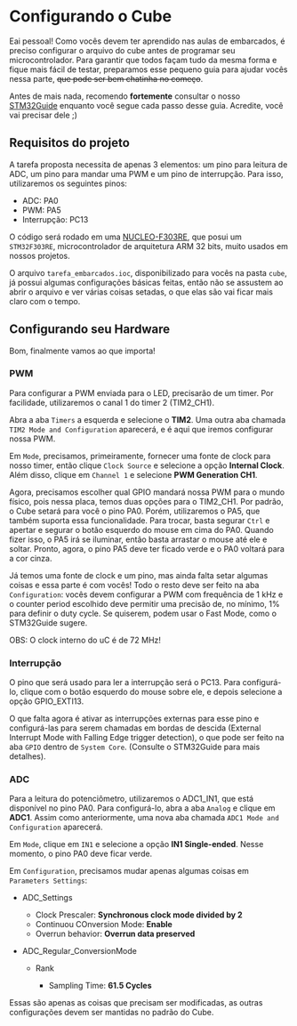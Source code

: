 # Configurando o Cube

Eai pessoal! Como vocês devem ter aprendido nas aulas de embarcados, é preciso configurar o arquivo do cube antes de programar seu microcontrolador. Para garantir que todos façam tudo da mesma forma e fique mais fácil de testar, preparamos esse pequeno guia para ajudar vocês nessa parte, ~~que pode ser bem chatinha no começo~~.

Antes de mais nada, recomendo **fortemente** consultar o nosso [STM32Guide](https://github.com/ThundeRatz/STM32Guide) enquanto você segue cada passo desse guia. Acredite, você vai precisar dele ;)

## Requisitos do projeto

A tarefa proposta necessita de apenas 3 elementos: um pino para leitura de ADC, um pino para mandar uma PWM e um pino de interrupção. Para isso, utilizaremos os seguintes pinos:

* ADC: PA0
* PWM: PA5
* Interrupção: PC13

O código será rodado em uma [NUCLEO-F303RE](https://os.mbed.com/platforms/ST-Nucleo-F303RE/), que posui um `STM32F303RE`, microcontrolador de arquitetura ARM 32 bits, muito usados em nossos projetos.

O arquivo `tarefa_embarcados.ioc`, disponibilizado para vocês na pasta `cube`, já possui algumas configurações básicas feitas, então não se assustem ao abrir o arquivo e ver várias coisas setadas, o que elas são vai ficar mais claro com o tempo.

## Configurando seu Hardware

Bom, finalmente vamos ao que importa!

### PWM

Para configurar a PWM enviada para o LED, precisarão de um timer. Por facilidade, utilizaremos o canal 1 do timer 2 (TIM2_CH1).

Abra a aba `Timers` a esquerda e selecione o **TIM2**. Uma outra aba chamada `TIM2 Mode and Configuration` aparecerá, e é aqui que iremos configurar nossa PWM.

Em `Mode`, precisamos, primeiramente, fornecer uma fonte de clock para nosso timer, então clique `Clock Source` e selecione a opção **Internal Clock**. Além disso, clique em `Channel 1` e selecione **PWM Generation CH1**.

Agora, precisamos escolher qual GPIO mandará nossa PWM para o mundo físico, pois nessa placa, temos duas opções para o TIM2_CH1. Por padrão, o Cube setará para você o pino PA0. Porém, utilizaremos o PA5, que também suporta essa funcionalidade. Para trocar, basta segurar `Ctrl` e apertar e segurar o botão esquerdo do mouse em cima do PA0. Quando fizer isso, o PA5 irá se iluminar, então basta arrastar o mouse até ele e soltar. Pronto, agora, o pino PA5 deve ter ficado verde e o PA0 voltará para a cor cinza.

Já temos uma fonte de clock e um pino, mas ainda falta setar algumas coisas e essa parte é com vocês! Todo o resto deve ser feito na aba `Configuration`: vocês devem configurar a PWM com frequência de 1 kHz e o counter period escolhido deve permitir uma precisão de, no mínimo, 1% para definir o duty cycle. Se quiserem, podem usar o Fast Mode, como o STM32Guide sugere.

OBS: O clock interno do uC é de 72 MHz!

### Interrupção

O pino que será usado para ler a interrupção será o PC13. Para configurá-lo, clique com o botão esquerdo do mouse sobre ele, e depois selecione a opção GPIO_EXTI13.

O que falta agora é ativar as interrupções externas para esse pino e configurá-las para serem chamadas em bordas de descida (External Interrupt Mode with Falling Edge trigger detection), o que pode ser feito na aba `GPIO` dentro de `System Core`. (Consulte o STM32Guide para mais detalhes).

### ADC

Para a leitura do potenciômetro, utilizaremos o ADC1_IN1, que está disponível no pino PA0. Para configurá-lo, abra a aba `Analog` e clique em **ADC1**. Assim como anteriormente, uma nova aba chamada `ADC1 Mode and Configuration` aparecerá.

Em `Mode`, clique em `IN1` e selecione a opção **IN1 Single-ended**. Nesse momento, o pino PA0 deve ficar verde.

Em `Configuration`, precisamos mudar apenas algumas coisas em `Parameters Settings`:

* ADC_Settings

    * Clock Prescaler: **Synchronous clock mode divided by 2**
    * Continuou COnversion Mode: **Enable**
    * Overrun behavior: **Overrun data preserved**

* ADC_Regular_ConversionMode

    * Rank

        * Sampling Time: **61.5 Cycles**

Essas são apenas as coisas que precisam ser modificadas, as outras configurações devem ser mantidas no padrão do Cube.
